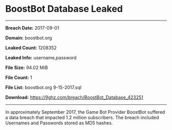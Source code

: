 # BoostBot Database Leaked

------------
**Breach Date:** 2017-09-01

**Domain:** boostbot.org

**Leaked Count:** 1208352

**Leaked Info:** username,password

**File Size:** 94.02 MiB

**File Count:** 1

**File List:** boostbot.org 9-15-2017.sql

**Download:** https://9ghz.com/breach/BoostBot_Database_423251

------------
In approximately September 2017, the Game Bot Provider BoostBot suffered a data breach that impacted 1.2 million subscribers. The breach included Usernames and Passwords stored as MD5 hashes.
